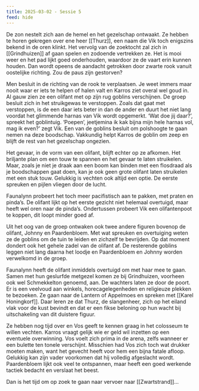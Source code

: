 ```yaml
---
title: 2025-03-02 - Sessie 5
feed: hide
---
```


De zon nestelt zich aan de hemel en het gezelschap ontwaakt. Ze hebben te horen gekregen over ene heer [[Thurz]], een naam die Vik toch enigszins bekend in de oren klinkt. Het vervolg van de zoektocht zal zich in [[Grindhuizen]] af gaan spelen en zodoende vertrekken ze. Het is mooi weer en het pad lijkt goed onderhouden, waardoor ze de vaart erin kunnen houden. Dan wordt opeens de aandacht getrokken door zwarte rook vanuit oostelijke richting. Zou de paus zijn gestorven?

Men besluit in de richting van de rook te verplaatsen. Je weet immers maar nooit waar er iets te helpen of halen valt en Karros ziet overal wel goud in. Al gauw zien ze een olifant met op zijn rug goblins verschijnen. De groep besluit zich in het struikgewas te verstoppen. Zoals dat gaat met verstoppen, is de een daar iets beter in dan de ander en duurt het niet lang voordat het glimmende harnas van Vik wordt opgemerkt. ‘Wat doe jij daar?’, spreekt het goblintuig. ‘Poepen’, jeetjemina ik kak bijna mijn hele harnas vol, mag ik even?’ zegt Vik. Een van de goblins besluit om polshoogte te gaan nemen na deze boodschap. Vakkundig helpt Karros de goblin om zeep en blijft de rest van het gezelschap ongezien.

Het gevaar, in de vorm van een olifant, blijft echter op ze afkomen. Het briljante plan om een touw te spannen en het gevaar te laten struikelen. Maar, zoals je niet je draak aan een boom kan binden met een flosdraad als je boodschappen gaat doen, kan je ook geen grote olifant laten struikelen met een stuk touw. Gelukkig is vechten ook altijd een optie. De eerste spreuken en pijlen vliegen door de lucht.

Faunalynn probeert het toch meer pacifistisch aan te pakken, met praten en pinda’s. De olifant lijkt op het eerste gezicht niet helemaal overtuigd, maar heeft wel oren naar de pinda’s. Ondertussen probeert Vik een olifantenpoot te koppen, dit loopt minder goed af. 

Uit het oog van de groep ontwaken ook twee andere figuren bovenop de olifant, Johnny en Paardenbloem. Met wat spreuken en overtuiging weten ze de goblins om de tuin te leiden en zichzelf te bevrijden. Op dat moment dondert ook het gehele zadel van de olifant af. De resterende goblins leggen niet lang daarna het loodje en Paardenbloem en Johnny worden verwelkomd in de groep.

Faunalynn heeft de olifant inmiddels overtuigd om met haar mee te gaan. Samen met hun geslurfde metgezel komen ze bij Grindhuizen, voorheen ook wel Schmekkelton genoemd, aan. De wachters laten ze door de poort. Er is een veelvoud aan winkels, horecagelegenheden en religieuze plekken te bezoeken. Ze gaan naar de Lantern of Appelmoes en spreken met [[Karel Honingkorf]]. Daar leren ze dat Thurz, de slangenheer, zich op het eiland vlak voor de kust bevindt en dat er een fikse beloning op hun wacht bij uitschakeling van dit duistere figuur.

Ze hebben nog tijd over en Vos geeft te kennen graag in het colosseum te willen vechten. Karros vraagt gelijk wie er geld wil inzetten op een eventuele overwinning. Vos voelt zich prima in de arena, zelfs wanneer er een bulette ten tonele verschijnt. Misschien had Vos zich toch wat drukker moeten maken, want het gevecht heeft voor hem een bijna fatale afloop. Gelukkig kan zijn vader voorkomen dat hij volledig afgeslacht wordt. Paardenbloem lijkt ook veel te ontspannen, maar heeft een goed werkende tactiek bedacht en verslaat het beest.

Dan is het tijd om op zoek te gaan naar vervoer naar [[Zwartstrand]]…

